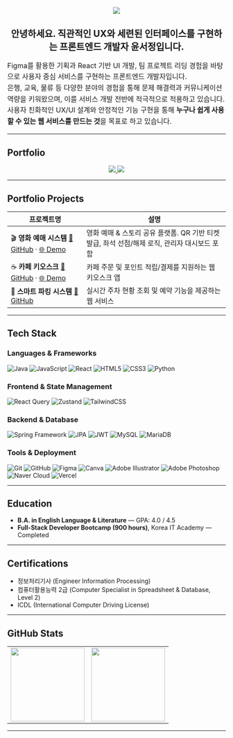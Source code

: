 <p align="center">
  <img src="https://komarev.com/ghpvc/?username=yun-coding&label=Visitors&color=brightgreen&style=flat"/>
</p>

<h2 align="center">안녕하세요. 직관적인 UX와 세련된 인터페이스를 구현하는 프론트엔드 개발자 윤서정입니다.</h2>

<div align="left" style="font-size: 16px; line-height: 1.6">

Figma를 활용한 기획과 React 기반 UI 개발, 팀 프로젝트 리딩 경험을 바탕으로 사용자 중심 서비스를 구현하는 프론트엔드 개발자입니다.  
은행, 교육, 물류 등 다양한 분야의 경험을 통해 문제 해결력과 커뮤니케이션 역량을 키워왔으며, 이를 서비스 개발 전반에 적극적으로 적용하고 있습니다.  
사용자 친화적인 UX/UI 설계와 안정적인 기능 구현을 통해 **누구나 쉽게 사용할 수 있는 웹 서비스를 만드는 것**을 목표로 하고 있습니다.

</div>

---

## Portfolio

<p align="center">
  <a href="https://portfolioseojeongyun.vercel.app/" target="_blank">
    <img src="https://img.shields.io/badge/-%20Web%20Portfolio-000000?style=for-the-badge&logo=vercel&logoColor=white" />
  </a>
  <a href="https://efficient-composer-280.notion.site/FE_Portfolio-27e4104dd97f80418c36c112bac89384?source=copy_link" target="_blank">
    <img src="https://img.shields.io/badge/-%20Notion%20Portfolio-f5f5f5?style=for-the-badge&logo=notion&logoColor=000000" />
  </a>
</p>

---

## Portfolio Projects

| 프로젝트명 | 설명 |
|------------|------|
| 🎬 **영화 예매 시스템** <a href="https://github.com/sjyun0507/ticketory_frontend.git">🔗 GitHub</a> · <a href="http://211.188.58.155:8080/">🌐 Demo</a> | 영화 예매 & 스토리 공유 플랫폼. QR 기반 티켓 발급, 좌석 선점/해제 로직, 관리자 대시보드 포함 |
| ☕ **카페 키오스크** <a href="https://github.com/sjyun0507/kiosk_user_react.git">🔗 GitHub</a> · <a href="http://175.45.200.254:8080/">🌐 Demo</a> | 카페 주문 및 포인트 적립/결제를 지원하는 웹 키오스크 앱 |
| 🚗 **스마트 파킹 시스템** <a href="https://github.com/sjyun0507/SmartParking_System.git">🔗 GitHub</a> | 실시간 주차 현황 조회 및 예약 기능을 제공하는 웹 서비스 |

---

## Tech Stack  

### Languages & Frameworks  
![Java](https://img.shields.io/badge/Java-007396?style=for-the-badge&logo=java&logoColor=white)
![JavaScript](https://img.shields.io/badge/JavaScript-F7DF1E?style=for-the-badge&logo=javascript&logoColor=black)
![React](https://img.shields.io/badge/React-61DAFB?style=for-the-badge&logo=react&logoColor=black)
![HTML5](https://img.shields.io/badge/HTML5-E34F26?style=for-the-badge&logo=html5&logoColor=white)
![CSS3](https://img.shields.io/badge/CSS3-1572B6?style=for-the-badge&logo=css3&logoColor=white)
![Python](https://img.shields.io/badge/Python-3776AB?style=for-the-badge&logo=python&logoColor=white)

### Frontend & State Management
![React Query](https://img.shields.io/badge/React%20Query-FF4154?style=for-the-badge&logo=reactquery&logoColor=white)
![Zustand](https://img.shields.io/badge/Zustand-764ABC?style=for-the-badge&logo=react&logoColor=white)
![TailwindCSS](https://img.shields.io/badge/TailwindCSS-06B6D4?style=for-the-badge&logo=tailwindcss&logoColor=white)

### Backend & Database
![Spring Framework](https://img.shields.io/badge/Spring%20Framework-6DB33F?style=for-the-badge&logo=spring&logoColor=white)
![JPA](https://img.shields.io/badge/JPA-007396?style=for-the-badge&logoColor=white)
![JWT](https://img.shields.io/badge/JWT-000000?style=for-the-badge&logo=jsonwebtokens&logoColor=white)
![MySQL](https://img.shields.io/badge/MySQL-4479A1?style=for-the-badge&logo=mysql&logoColor=white)
![MariaDB](https://img.shields.io/badge/MariaDB-003545?style=for-the-badge&logo=mariadb&logoColor=white)

### Tools & Deployment
![Git](https://img.shields.io/badge/Git-F05032?style=for-the-badge&logo=git&logoColor=white)
![GitHub](https://img.shields.io/badge/GitHub-181717?style=for-the-badge&logo=github&logoColor=white)
![Figma](https://img.shields.io/badge/Figma-F24E1E?style=for-the-badge&logo=figma&logoColor=white)
![Canva](https://img.shields.io/badge/Canva-00C4CC?style=for-the-badge&logo=canva&logoColor=white)
![Adobe Illustrator](https://img.shields.io/badge/Illustrator-FF9A00?style=for-the-badge&logo=adobeillustrator&logoColor=white)
![Adobe Photoshop](https://img.shields.io/badge/Photoshop-31A8FF?style=for-the-badge&logo=adobephotoshop&logoColor=white)
![Naver Cloud](https://img.shields.io/badge/Naver%20Cloud-03C75A?style=for-the-badge&logo=naver&logoColor=white)
![Vercel](https://img.shields.io/badge/Vercel-000000?style=for-the-badge&logo=vercel&logoColor=white)

---

## Education
- **B.A. in English Language & Literature** — GPA: 4.0 / 4.5
- **Full-Stack Developer Bootcamp (900 hours)**, Korea IT Academy — Completed
  
---

## Certifications  

- 정보처리기사 (Engineer Information Processing)  
- 컴퓨터활용능력 2급 (Computer Specialist in Spreadsheet & Database, Level 2)  
- ICDL (International Computer Driving License)

---

## GitHub Stats

<table>
  <tr>
    <td><img src="https://github-readme-stats.vercel.app/api?username=sjyun0507&show_icons=true&theme=default" height="170" /></td>
    <td><img src="https://github-readme-stats.vercel.app/api/top-langs/?username=sjyun0507&layout=compact&theme=default" height="170"/></td>
  </tr>
</table>

---

